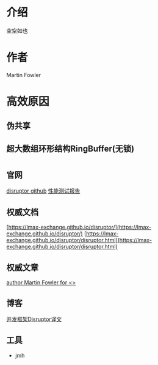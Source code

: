 # 介绍

空空如也

# 作者

Martin Fowler

# 高效原因

## 伪共享

## 超大数组环形结构RingBuffer(无锁)

#  

## 官网

[disruptor github](https://github.com/LMAX-Exchange/disruptor)
[性能测试报告](https://github.com/LMAX-Exchange/disruptor/wiki/Performance-Results)

## 权威文档

[https://lmax-exchange.github.io/disruptor/](https://lmax-exchange.github.io/disruptor/)
[https://lmax-exchange.github.io/disruptor/disruptor.html](https://lmax-exchange.github.io/disruptor/disruptor.html)

## 权威文章

[author Martin Fowler for <<The LMAX Architecture>>](https://martinfowler.com/articles/lmax.html)

## 博客

[并发框架Disruptor译文](https://developer.aliyun.com/article/88456?spm=a2c6h.14164896.0.0.48b348c27Hirdo)

## 工具
* jmh